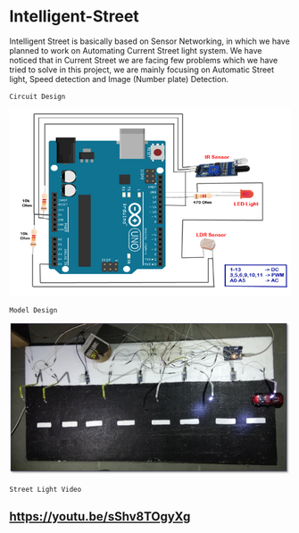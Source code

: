 # Intelligent-Street

Intelligent Street is basically based on Sensor Networking, in which we have planned to work on Automating Current Street light system. We have noticed that in Current Street we are facing few problems which we have tried to solve in this project, we are mainly focusing on Automatic Street light, Speed detection and Image (Number plate) Detection.

```
Circuit Design
```

![Plate Image](https://github.com/ParthPatel-DA/Intelligent-Street/blob/master/Arduino%20Code/Street%20Light%20Circuit%20Design%20.png "Circuit Design image")


```
Model Design
```

![Plate Image](https://github.com/ParthPatel-DA/Intelligent-Street/blob/master/Arduino%20Code/Street%20Light%20Model%20Design.png "Model Design image")

```
Street Light Video
```

## https://youtu.be/sShv8TOgyXg 
